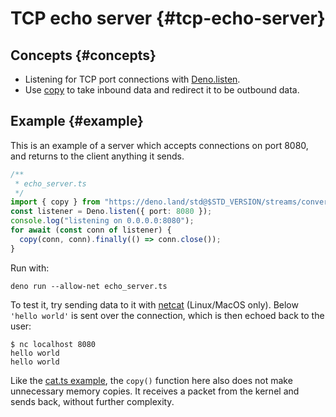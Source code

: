 # TCP echo server {#tcp-echo-server}

## Concepts {#concepts}

- Listening for TCP port connections with [Deno.listen](https://doc.deno.land/deno/stable/~/Deno.listen).
- Use [copy](https://doc.deno.land/https://deno.land/std@$STD_VERSION/streams/conversion.ts/~/copy) to take inbound data
  and redirect it to be outbound data.

## Example {#example}

This is an example of a server which accepts connections on port 8080, and returns to the client anything it sends.

```ts
/**
 * echo_server.ts
 */
import { copy } from "https://deno.land/std@$STD_VERSION/streams/conversion.ts";
const listener = Deno.listen({ port: 8080 });
console.log("listening on 0.0.0.0:8080");
for await (const conn of listener) {
  copy(conn, conn).finally(() => conn.close());
}
```

Run with:

```shell
deno run --allow-net echo_server.ts
```

To test it, try sending data to it with [netcat](https://en.wikipedia.org/wiki/Netcat) (Linux/MacOS only). Below
`'hello world'` is sent over the connection, which is then echoed back to the user:

```shell
$ nc localhost 8080
hello world
hello world
```

Like the [cat.ts example](./unix_cat.md), the `copy()` function here also does not make unnecessary memory copies. It
receives a packet from the kernel and sends back, without further complexity.
